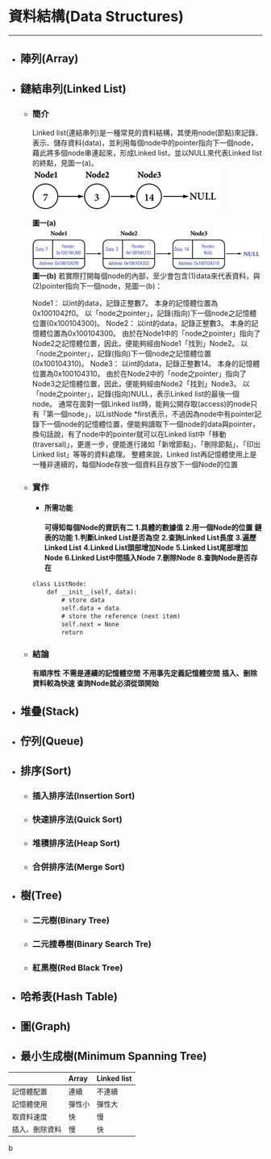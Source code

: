 # 資料結構(Data Structures)
---

+ ## 陣列(Array)
+ ## 鏈結串列(Linked List)
  + ### 簡介
    Linked list(連結串列)是一種常見的資料結構，其使用node(節點)來記錄、表示、儲存資料(data)，並利用每個node中的pointer指向下一個node，藉此將多個node串連起來，形成Linked list，並以NULL來代表Linked list的終點，見圖一(a)。
    ![](../Image/Linked%20list_0.png)

    **圖一(a)**
    ![](../Image/Linked%20list_1.png)
    **圖一(b)**
    若實際打開每個node的內部，至少會包含(1)data來代表資料，與(2)pointer指向下一個node，見圖一(b)：

    Node1：
    以int的data，記錄正整數7。
    本身的記憶體位置為0x1001042f0。
    以「node之pointer」，記錄(指向)下一個node之記憶體位置(0x100104300)。
    Node2：
    以int的data，記錄正整數3。
    本身的記憶體位置為0x100104300。
    由於在Node1中的「node之pointer」指向了Node2之記憶體位置，因此，便能夠經由Node1「找到」Node2。
    以「node之pointer」，記錄(指向)下一個node之記憶體位置(0x100104310)。
    Node3：
    以int的data，記錄正整數14。
    本身的記憶體位置為0x100104310。
    由於在Node2中的「node之pointer」指向了Node3之記憶體位置，因此，便能夠經由Node2「找到」Node3。
    以「node之pointer」，記錄(指向)NULL，表示Linked list的最後一個node。
    通常在面對一個Linked list時，能夠公開存取(access)的node只有「第一個node」，以ListNode *first表示，不過因為node中有pointer記錄下一個node的記憶體位置，便能夠讀取下一個node的data與pointer，換句話說，有了node中的pointer就可以在Linked list中「移動(traversal)」，更進一步，便能進行諸如「新增節點」、「刪除節點」、「印出Linked list」等等的資料處理。
    整體來說，Linked list再記憶體使用上是一種非連續的，每個Node存放一個資料且存放下一個Node的位置     
  + ### 實作
    + #### 所需功能
      **可得知每個Node的資訊有二**
      **1.具體的數據值**
      **2.用一個Node的位置**
      **鏈表的功能**
      **1.判斷Linked List是否為空**
      **2.查詢Linked List長度**
      **3.遍歷Linked List**
      **4.Linked List頭部增加Node**
      **5.Linked List尾部增加Node**
      **6.Linked List中間插入Node**
      **7.刪除Node**
      **8.查詢Node是否存在**
    ```pyhon
    class ListNode:
        def __init__(self, data): 
            # store data
            self.data = data
            # store the reference (next item)
            self.next = None
            return    
    ```
  + ### 結論
    **有順序性**
    **不需是連續的記憶體空間**
    **不用事先定義記憶體空間**
    **插入、刪除資料較為快速**
    **查詢Node就必須從頭開始**
+ ## 堆疊(Stack)
+ ## 佇列(Queue)
+ ## 排序(Sort)
  + ### 插入排序法(Insertion Sort)
  + ### 快速排序法(Quick Sort)
  + ### 堆積排序法(Heap Sort)
  + ### 合併排序法(Merge Sort)
+ ## 樹(Tree)
  + ### 二元樹(Binary Tree)
  + ### 二元搜尋樹(Binary Search Tre)
  + ### 紅黑樹(Red Black Tree)
+ ## 哈希表(Hash Table)
+ ## 圖(Graph)
+ ## 最小生成樹(Minimum Spanning Tree)


||Array|Linked list|
|:-|:-|:-
|記憶體配置|連續|不連續|
|記憶體使用|彈性小|彈性大|
|取資料速度|快|慢|
|插入、刪除資料|慢|快|
b